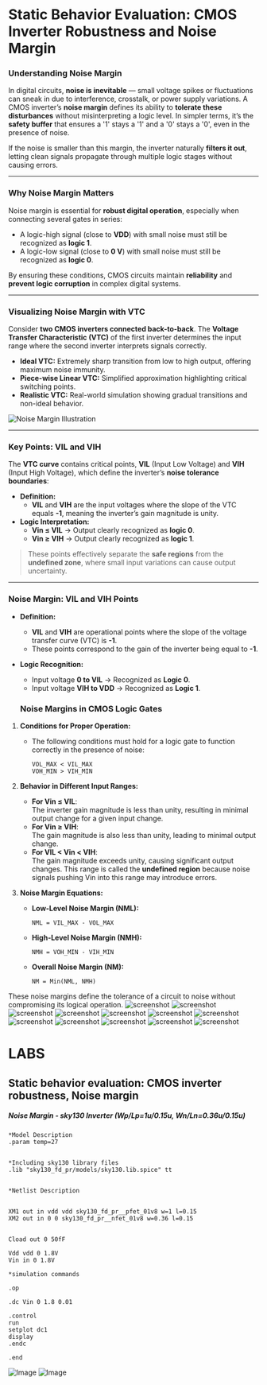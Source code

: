 # **Static Behavior Evaluation: CMOS Inverter Robustness and Noise Margin**

### Understanding Noise Margin
In digital circuits, **noise is inevitable** — small voltage spikes or fluctuations can sneak in due to interference, crosstalk, or power supply variations. A CMOS inverter’s **noise margin** defines its ability to **tolerate these disturbances** without misinterpreting a logic level. In simpler terms, it’s the **safety buffer** that ensures a '1' stays a '1' and a '0' stays a '0', even in the presence of noise.  

If the noise is smaller than this margin, the inverter naturally **filters it out**, letting clean signals propagate through multiple logic stages without causing errors.

---

### Why Noise Margin Matters
Noise margin is essential for **robust digital operation**, especially when connecting several gates in series:  

- A logic-high signal (close to **VDD**) with small noise must still be recognized as **logic 1**.  
- A logic-low signal (close to **0 V**) with small noise must still be recognized as **logic 0**.  

By ensuring these conditions, CMOS circuits maintain **reliability** and **prevent logic corruption** in complex digital systems.

---

### Visualizing Noise Margin with VTC
Consider **two CMOS inverters connected back-to-back**. The **Voltage Transfer Characteristic (VTC)** of the first inverter determines the input range where the second inverter interprets signals correctly.  

- **Ideal VTC:** Extremely sharp transition from low to high output, offering maximum noise immunity.  
- **Piece-wise Linear VTC:** Simplified approximation highlighting critical switching points.  
- **Realistic VTC:** Real-world simulation showing gradual transitions and non-ideal behavior.  

![Noise Margin Illustration]()

---

### Key Points: VIL and VIH
The **VTC curve** contains critical points, **VIL** (Input Low Voltage) and **VIH** (Input High Voltage), which define the inverter’s **noise tolerance boundaries**:

- **Definition:**  
  - **VIL** and **VIH** are the input voltages where the slope of the VTC equals **-1**, meaning the inverter’s gain magnitude is unity.  
- **Logic Interpretation:**  
  - **Vin ≤ VIL** → Output clearly recognized as **logic 0**.  
  - **Vin ≥ VIH** → Output clearly recognized as **logic 1**.  

> These points effectively separate the **safe regions** from the **undefined zone**, where small input variations can cause output uncertainty.

---

### **Noise Margin: VIL and VIH Points**

- **Definition:**  
  - **VIL** and **VIH** are operational points where the slope of the voltage transfer curve (VTC) is **-1**.  
  - These points correspond to the gain of the inverter being equal to **-1**.  

- **Logic Recognition:**  
  - Input voltage **0 to VIL** → Recognized as **Logic 0**.  
  - Input voltage **VIH to VDD** → Recognized as **Logic 1**.
   ### **Noise Margins in CMOS Logic Gates**

1. **Conditions for Proper Operation:**  
   - The following conditions must hold for a logic gate to function correctly in the presence of noise:  
     ```
     VOL_MAX < VIL_MAX  
     VOH_MIN > VIH_MIN  
     ```  

2. **Behavior in Different Input Ranges:**  
   - **For Vin ≤ VIL**:  
     The inverter gain magnitude is less than unity, resulting in minimal output change for a given input change.  
   - **For Vin ≥ VIH**:  
     The gain magnitude is also less than unity, leading to minimal output change.  
   - **For VIL < Vin < VIH**:  
     The gain magnitude exceeds unity, causing significant output changes. This range is called the **undefined region** because noise signals pushing Vin into this range may introduce errors.  

3. **Noise Margin Equations:**  
   - **Low-Level Noise Margin (NML):**  
     ```
     NML = VIL_MAX - VOL_MAX  
     ```  
   - **High-Level Noise Margin (NMH):**  
     ```
     NMH = VOH_MIN - VIH_MIN  
     ```  
   - **Overall Noise Margin (NM):**  
     ```
     NM = Min(NML, NMH)  
     ```  

These noise margins define the tolerance of a circuit to noise without compromising its logical operation.
![screenshot]()
![screenshot]()
![screenshot]()
![screenshot]()
![screenshot]()
![screenshot]()
![screenshot]()
![screenshot]()
![screenshot]()
![screenshot]()
![screenshot]()
![screenshot]()

# LABS
##  Static behavior evaluation: CMOS inverter robustness, Noise margin
##### Noise Margin - sky130 Inverter (Wp/Lp=1u/0.15u, Wn/Ln=0.36u/0.15u)
```
*Model Description
.param temp=27


*Including sky130 library files
.lib "sky130_fd_pr/models/sky130.lib.spice" tt


*Netlist Description


XM1 out in vdd vdd sky130_fd_pr__pfet_01v8 w=1 l=0.15
XM2 out in 0 0 sky130_fd_pr__nfet_01v8 w=0.36 l=0.15


Cload out 0 50fF

Vdd vdd 0 1.8V
Vin in 0 1.8V

*simulation commands

.op

.dc Vin 0 1.8 0.01

.control
run
setplot dc1
display
.endc

.end
```

 ![ Image ]()
 ![ Image ]()
